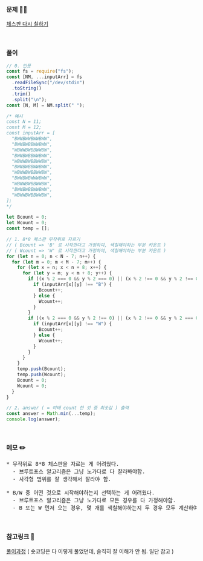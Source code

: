 ### 문제 🤨❔

[체스판 다시 칠하기](https://www.acmicpc.net/problem/1018)

<br>

### 풀이

```js
// 0. 인풋
const fs = require("fs");
const [NM, ...inputArr] = fs
  .readFileSync("/dev/stdin")
  .toString()
  .trim()
  .split("\n");
const [N, M] = NM.split(" ");

/* 예시
const N = 11;
const M = 12;
const inputArr = [
  "BWWBWWBWWBWW",
  "BWWBWBBWWBWW",
  "WBWWBWBBWWBW",
  "BWWBWBBWWBWW",
  "WBWWBWBBWWBW",
  "BWWBWBBWWBWW",
  "WBWWBWBBWWBW",
  "BWWBWBWWWBWW",
  "WBWWBWBBWWBW",
  "BWWBWBBWWBWW",
  "WBWWBWBBWWBW",
];
*/

let Bcount = 0;
let Wcount = 0;
const temp = [];

// 1. 8*8 체스판 무작위로 자르기
// ( Bcount => 'B' 로 시작한다고 가정하여, 색칠해야하는 부분 카운트 )
// ( Wcount => 'W' 로 시작한다고 가정하여, 색칠해야하는 부분 카운트 )
for (let n = 0; n < N - 7; n++) {
  for (let m = 0; m < M - 7; m++) {
    for (let x = n; x < n + 8; x++) {
      for (let y = m; y < m + 8; y++) {
        if ((x % 2 === 0 && y % 2 === 0) || (x % 2 !== 0 && y % 2 !== 0)) {
          if (inputArr[x][y] !== "B") {
            Bcount++;
          } else {
            Wcount++;
          }
        }
        if ((x % 2 === 0 && y % 2 !== 0) || (x % 2 !== 0 && y % 2 === 0)) {
          if (inputArr[x][y] !== "W") {
            Bcount++;
          } else {
            Wcount++;
          }
        }
      }
    }
    temp.push(Bcount);
    temp.push(Wcount);
    Bcount = 0;
    Wcount = 0;
  }
}

// 2. answer ( = 여태 count 한 것 중 최솟값 ) 출력
const answer = Math.min(...temp);
console.log(answer);
```

<br>

### 메모 ✏️

<pre>
* 무작위로 8*8 체스판을 자르는 게 어려웠다. 
  - 브루트포스 알고리즘은 그냥 노가다로 다 잘라봐야함.
  - 사각형 범위를 잘 생각해서 잘라야 함.

* B/W 중 어떤 것으로 시작해야하는지 선택하는 게 어려웠다.
  - 브루트포스 알고리즘은 그냥 노가다로 모든 경우를 다 가정해야함.
  - B 또는 W 먼저 오는 경우, 몇 개를 색칠해야하는지 두 경우 모두 계산하여 마지막에 최솟값을 출력함.
</pre>

<br>

### 참고링크 🔗

[풀이과정](https://tesseractjh.tistory.com/41) ( 숏코딩은 다 이렇게 풀었던데, 솔직히 잘 이해가 안 됨. 일단 참고 )
